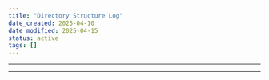 ```yaml
---
title: "Directory Structure Log"
date_created: 2025-04-10
date_modified: 2025-04-15
status: active
tags: []
---
```


---

---


